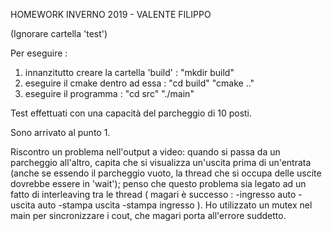 HOMEWORK INVERNO 2019 - VALENTE FILIPPO

(Ignorare cartella 'test')

Per eseguire :
1. innanzitutto creare la cartella 'build' :
    "mkdir build"
2. eseguire il cmake dentro ad essa :
    "cd build"
    "cmake .."
3. eseguire il programma :
    "cd src"
    "./main"

Test effettuati con una capacità del parcheggio di 10 posti.

Sono arrivato al punto 1.

Riscontro un problema nell'output a video: quando si passa da un parcheggio all'altro, capita che si visualizza un'uscita prima di un'entrata (anche se essendo il parcheggio vuoto, la thread che si occupa delle uscite dovrebbe essere in 'wait'); penso che questo problema sia legato ad un fatto di interleaving tra le thread ( magari è successo :
-ingresso auto
-uscita auto
-stampa uscita
-stampa ingresso
).
Ho utilizzato un mutex nel main per sincronizzare i cout, che magari porta all'errore suddetto.

